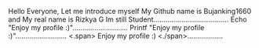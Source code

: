 Hello Everyone, Let me introduce myself 
My Github name is Bujanking1660 and My real name is Rizkya G
Im still Student......................................
Echo "Enjoy my profile :)"............................
Printf "Enjoy my profile :)"..........................
<.span> Enjoy my profile :) <./span>..................

